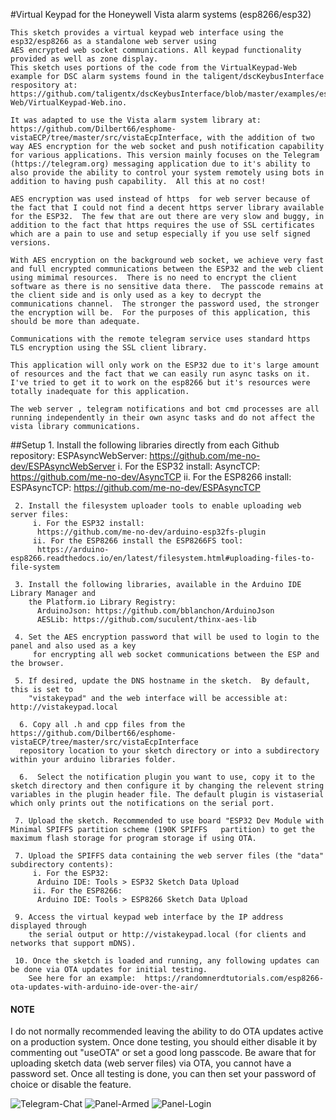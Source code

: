  #Virtual Keypad for the Honeywell Vista alarm systems (esp8266/esp32)
 
    This sketch provides a virtual keypad web interface using the esp32/esp8266 as a standalone web server using
    AES encrypted web socket communications. All keypad functionality provided as well as zone display.
    This sketch uses portions of the code from the VirtualKeypad-Web example for DSC alarm systems found in the taligent/dscKeybusInterface respository at:    https://github.com/taligentx/dscKeybusInterface/blob/master/examples/esp32/VirtualKeypad-Web/VirtualKeypad-Web.ino.
    
    It was adapted to use the Vista alarm system library at: 
    https://github.com/Dilbert66/esphome-vistaECP/tree/master/src/vistaEcpInterface, with the addition of two way AES encryption for the web socket and push notification capability for various applications. This version mainly focuses on the Telegram (https://telegram.org) messaging application due to it's ability to also provide the ability to control your system remotely using bots in addition to having push capability.  All this at no cost!
    
    AES encryption was used instead of https  for web server because of the fact that I could not find a decent https server library available for the ESP32.  The few that are out there are very slow and buggy, in addition to the fact that https requires the use of SSL certificates which are a pain to use and setup especially if you use self signed versions.
    
    With AES encryption on the background web socket, we achieve very fast and full encrypted communications between the ESP32 and the web client using mimimal resources.  There is no need to encrypt the client software as there is no sensitive data there.  The passcode remains at the client side and is only used as a key to decrypt the communications channel.  The stronger the password used, the stronger the encryption will be.  For the purposes of this application, this should be more than adequate. 
    
    Communications with the remote telegram service uses standard https TLS encryption using the SSL client library.
    
    This application will only work on the ESP32 due to it's large amount of resources and the fact that we can easily run async tasks on it.  I've tried to get it to work on the esp8266 but it's resources were totally inadequate for this application.
    
    The web server , telegram notifications and bot cmd processes are all running independently in their own async tasks and do not affect the vista library communications.
    
 
##Setup
     1. Install the following libraries directly from each Github repository:
           ESPAsyncWebServer: https://github.com/me-no-dev/ESPAsyncWebServer
         i. For the ESP32 install:
          AsyncTCP: https://github.com/me-no-dev/AsyncTCP
         ii. For the ESP8266 install:
          ESPAsyncTCP: https://github.com/me-no-dev/ESPAsyncTCP
 
     2. Install the filesystem uploader tools to enable uploading web server files:
         i. For the ESP32 install:
          https://github.com/me-no-dev/arduino-esp32fs-plugin
         ii. For the ESP8266 install the ESP8266FS tool:
          https://arduino-esp8266.readthedocs.io/en/latest/filesystem.html#uploading-files-to-file-system 
 
     3. Install the following libraries, available in the Arduino IDE Library Manager and
        the Platform.io Library Registry:
          ArduinoJson: https://github.com/bblanchon/ArduinoJson
          AESLib: https://github.com/suculent/thinx-aes-lib

     4. Set the AES encryption password that will be used to login to the panel and also used as a key
         for encrypting all web socket communications between the ESP and the browser.
 
     5. If desired, update the DNS hostname in the sketch.  By default, this is set to
        "vistakeypad" and the web interface will be accessible at: http://vistakeypad.local
       
      6. Copy all .h and cpp files from the https://github.com/Dilbert66/esphome-vistaECP/tree/master/src/vistaEcpInterface 
      repository location to your sketch directory or into a subdirectory within your arduino libraries folder.
 
      6.  Select the notification plugin you want to use, copy it to the sketch directory and then configure it by changing the relevent string variables in the plugin header file. The default plugin is vistaserial which only prints out the notifications on the serial port.
 
     7. Upload the sketch. Recommended to use board "ESP32 Dev Module with Minimal SPIFFS partition scheme (190K SPIFFS   partition) to get the maximum flash storage for program storage if using OTA.
 
     7. Upload the SPIFFS data containing the web server files (the "data" subdirectory contents):
         i. For the ESP32:
          Arduino IDE: Tools > ESP32 Sketch Data Upload
         ii. For the ESP8266:
          Arduino IDE: Tools > ESP8266 Sketch Data Upload 
 
     9. Access the virtual keypad web interface by the IP address displayed through
        the serial output or http://vistakeypad.local (for clients and networks that support mDNS).
 
     10. Once the sketch is loaded and running, any following updates can be done via OTA updates for initial testing.  
        See here for an example:  https://randomnerdtutorials.com/esp8266-ota-updates-with-arduino-ide-over-the-air/
        
#### NOTE
 I do not normally recommended leaving the ability to do OTA updates active on a production system. Once done testing, you  should either disable it by commenting out "useOTA" or set a good long passcode. Be aware that for uploading sketch data (web server files) via OTA, you cannot have a password set. Once all testing is done, you can then set your password of choice or disable the feature. 
 

 
 ![Telegram-Chat](https://user-images.githubusercontent.com/7193213/152043067-8921be0e-4cba-4985-8edb-0003a77ed149.png)
![Panel-Armed](https://user-images.githubusercontent.com/7193213/152043070-dae6e684-e9e4-4dec-932f-711ffa7c2035.png)
![Panel-Login](https://user-images.githubusercontent.com/7193213/152043071-3ce4df29-099c-4fdc-b382-b7058abccfb9.png)
